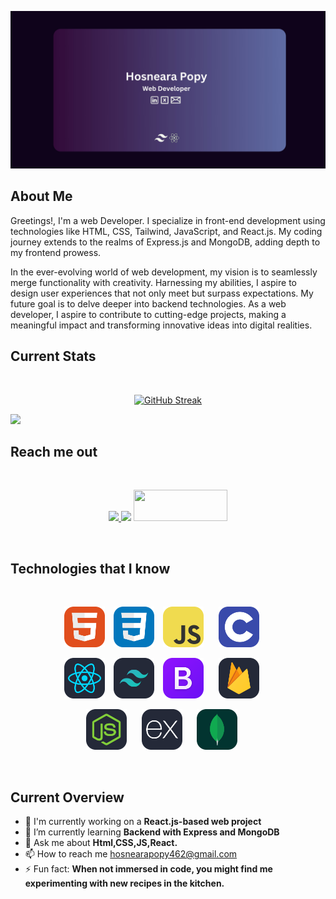 ![](https://raw.githubusercontent.com/husnearaa/husnearaa/main/image/img.jpg)


## About Me

 Greetings!, I'm a web Developer. I specialize in front-end development using technologies like HTML, CSS, Tailwind, JavaScript, and React.js. My coding journey extends to the realms of Express.js and MongoDB, adding depth to my frontend prowess.

In the ever-evolving world of web development, my vision is to seamlessly merge functionality with creativity. Harnessing my abilities, I aspire to design user experiences that not only meet but surpass expectations.  My future goal is to delve deeper into backend technologies. As a web developer, I aspire to contribute to cutting-edge projects, making a meaningful impact and transforming innovative ideas into digital realities.

##  Current Stats

<br />
<p align="center">
    <a href="https://git.io/streak-stats"><img src="https://github-readme-streak-stats.herokuapp.com?user=husnearaa&theme=violet-punch" alt="GitHub Streak" /></a>
</p>

<P align="center" style=margin-left: 50px;>

![](https://github-readme-stats.vercel.app/api/top-langs/?username=husnearaa&theme=midnight-purple&hide_border=false&include_all_commits=false&count_private=false&layout=compact)

</p>




## Reach me out

<br />
<p align="center">
    <a href="https://www.linkedin.com/in/hosneara-popy-911abb136/">
        <img height="50"  src="https://i.postimg.cc/XJ3YtRNv/in.png">
    </a>
    <a>
        <img height="50"   src="https://i.postimg.cc/VLw2nzGv/x.png">
    </a>
    <a >
        <img height="50" width="150"  src="https://i.postimg.cc/mkvq5sRX/f.png">
    </a>
</p>
<br />


## Technologies that I know

<br />
<p align="center">
    <a target="_blank" > <img style="margin-right: 10px;" src="https://raw.githubusercontent.com/husnearaa/husnearaa/70487ae1a3b80ac675466a73ab36eeda2873e514/image/icons/HTML.svg" alt="html5" width="65" height="65"/> </a>
    </a> <a  target="_blank"> <img style="margin-right: 10px;" src="https://raw.githubusercontent.com/husnearaa/husnearaa/70487ae1a3b80ac675466a73ab36eeda2873e514/image/icons/CSS.svg" alt="CSS3" width="65" height="65"/> </a>
    <a  target="_blank"> <img style="margin-right: 20px;" src="https://raw.githubusercontent.com/husnearaa/husnearaa/70487ae1a3b80ac675466a73ab36eeda2873e514/image/icons/JavaScript.svg" alt="javascript" width="65" height="65"/> </a>
    <a target="_blank" > <img style="margin-right: 20px;" src="https://raw.githubusercontent.com/husnearaa/husnearaa/70487ae1a3b80ac675466a73ab36eeda2873e514/image/icons/C.svg" alt="c" width="65" height="65"/> </a>   
</p>
<p align="center">
    <a  target="_blank" rel="noreferrer"> <img style="margin-right: 10px;" src="https://raw.githubusercontent.com/husnearaa/husnearaa/70487ae1a3b80ac675466a73ab36eeda2873e514/image/icons/React-Dark.svg" alt="react" width="65" height="65"/> </a> 
      <a  target="_blank" rel="noreferrer"> <img  style="margin-right: 10px;" src="https://raw.githubusercontent.com/husnearaa/husnearaa/70487ae1a3b80ac675466a73ab36eeda2873e514/image/icons/TailwindCSS-Dark.svg" alt="tailwind" width="65" height="65"/> </a> 
    <a target="_blank" rel="noreferrer"> <img style="margin-right: 20px;" src="https://raw.githubusercontent.com/husnearaa/husnearaa/70487ae1a3b80ac675466a73ab36eeda2873e514/image/icons/Bootstrap.svg" alt="bootstrap" width="65" height="65"/> </a> 
     <a  target="_blank" rel="noreferrer"> <img style="margin-right: 20px;" src="https://raw.githubusercontent.com/husnearaa/husnearaa/70487ae1a3b80ac675466a73ab36eeda2873e514/image/icons/Firebase-Dark.svg" alt="firebase" width="65" height="65"/> </a>
</p>
<p align="center">
    <a  target="_blank" rel="noreferrer"> <img style="margin-right: 20px;" src="https://raw.githubusercontent.com/husnearaa/husnearaa/70487ae1a3b80ac675466a73ab36eeda2873e514/image/icons/NodeJS-Dark.svg" alt="node" width="65" height="65"/> </a>
     <a target="_blank" rel="noreferrer"> <img style="margin-right: 20px;" src="https://raw.githubusercontent.com/husnearaa/husnearaa/70487ae1a3b80ac675466a73ab36eeda2873e514/image/icons/ExpressJS-Dark.svg" alt="express"width="65" height="65"/> </a> 
    <a href="https://getbootstrap.com" target="_blank" rel="noreferrer"> <img style="margin-right: 20px;" src="https://raw.githubusercontent.com/husnearaa/husnearaa/70487ae1a3b80ac675466a73ab36eeda2873e514/image/icons/MongoDB.svg" alt="mongoDB" width="65" height="65"/> </a> 
</p>
<br/>






## Current Overview
- 🔭 I'm currently working on a **React.js-based web project**
- 🌱 I’m currently learning **Backend with Express and MongoDB**
- 💬 Ask me about **Html,CSS,JS,React.**
- 📫 How to reach me hosnearapopy462@gmail.com 
- ⚡ Fun fact: **When not immersed in code, you might find me experimenting with new recipes in the kitchen.** 

